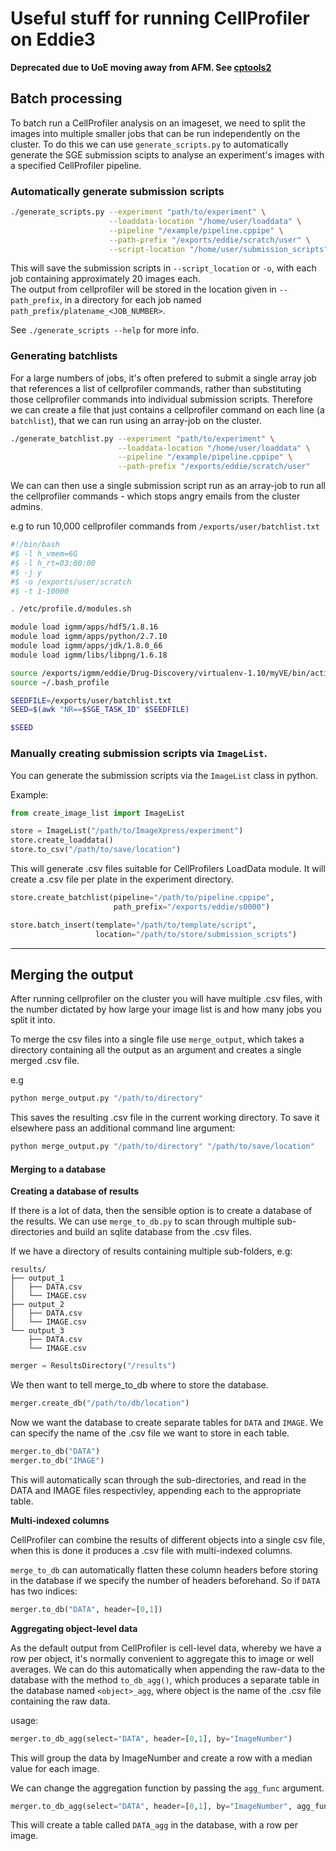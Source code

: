 # Useful stuff for running CellProfiler on Eddie3

**Deprecated due to UoE moving away from AFM. See [cptools2](www.github.com/swarchal/cptools2)**

## Batch processing
To batch run a CellProfiler analysis on an imageset, we need to split the images into multiple smaller jobs that can be run independently on the cluster.
To do this we can use `generate_scripts.py` to automatically generate the SGE submission scipts to analyse an experiment's images with a specified CellProfiler pipeline.

### Automatically generate submission scripts

```bash
./generate_scripts.py --experiment "path/to/experiment" \
                      --loaddata-location "/home/user/loaddata" \
                      --pipeline "/example/pipeline.cppipe" \
                      --path-prefix "/exports/eddie/scratch/user" \
                      --script-location "/home/user/submission_scripts"
```

This will save the submission scripts in `--script_location` or `-o`, with each job containing approximately 20 images each.  
The output from cellprofiler will be stored in the location given in `--path_prefix`, in a directory for each job named `path_prefix/platename_<JOB_NUMBER>`.

See `./generate_scripts --help` for more info.


### Generating batchlists

For a large numbers of jobs, it's often prefered to submit a single array job that references a list of cellprofiler commands, rather than substituting those cellprofiler commands into individual submission scripts. Therefore we can create a file that just contains a cellprofiler command on each line (a `batchlist`), that we can run using an array-job on the cluster.

```bash
./generate_batchlist.py --experiment "path/to/experiment" \
                        --loaddata-location "/home/user/loaddata" \
                        --pipeline "/example/pipeline.cppipe" \
                        --path-prefix "/exports/eddie/scratch/user"
```

We can can then use a single submission script run as an array-job to run all the cellprofiler commands - which stops angry emails from the cluster admins.


e.g to run 10,000 cellprofiler commands from `/exports/user/batchlist.txt`
```bash
#!/bin/bash
#$ -l h_vmem=6G
#$ -l h_rt=03:00:00
#$ -j y
#$ -o /exports/user/scratch
#$ -t 1-10000

. /etc/profile.d/modules.sh

module load igmm/apps/hdf5/1.8.16
module load igmm/apps/python/2.7.10
module load igmm/apps/jdk/1.8.0_66
module load igmm/libs/libpng/1.6.18

source /exports/igmm/eddie/Drug-Discovery/virtualenv-1.10/myVE/bin/activate
source ~/.bash_profile

SEEDFILE=/exports/user/batchlist.txt
SEED=$(awk "NR==$SGE_TASK_ID" $SEEDFILE)

$SEED

```


### Manually creating submission scripts via `ImageList`.

You can generate the submission scripts via the `ImageList` class in python.

Example:

```python
from create_image_list import ImageList

store = ImageList("/path/to/ImageXpress/experiment")
store.create_loaddata()
store.to_csv("/path/to/save/location")
```
This will generate .csv files suitable for CellProfilers LoadData module. It will create a .csv file per plate in the experiment directory.


```python
store.create_batchlist(pipeline="/path/to/pipeline.cppipe",
                       path_prefix="/exports/eddie/s0000")

store.batch_insert(template="/path/to/template/script",
                   location="/path/to/store/submission_scripts")
```

--------------------------------------------

## Merging the output

After running cellprofiler on the cluster you will have multiple .csv files, with the number dictated by how large your image list is and how many jobs you split it into.

To merge the csv files into a single file use `merge_output`, which takes a directory containing all the output as an argument and creates a single merged .csv file.

e.g
```sh
python merge_output.py "/path/to/directory"
```
This saves the resulting .csv file in the current working directory. To save it elsewhere pass an additional command line argument:
```sh
python merge_output.py "/path/to/directory" "/path/to/save/location"
```

#### Merging to a database

**Creating a database of results**

If there is a lot of data, then the sensible option is to create a database of the results. We can use `merge_to_db.py` to scan through multiple sub-directories and build an sqlite database from the .csv files.

If we have a directory of results containing multiple sub-folders, e.g:

```
results/
├── output_1
│   ├── DATA.csv
│   └── IMAGE.csv
├── output_2
│   ├── DATA.csv
│   └── IMAGE.csv
└── output_3
    ├── DATA.csv
    └── IMAGE.csv
```

```python
merger = ResultsDirectory("/results")
```

We then want to tell merge_to_db where to store the database.

```python
merger.create_db("/path/to/db/location")
```

Now we want the database to create separate tables for  `DATA` and `IMAGE`. We can specify the name of the .csv file we want to store in each table.

```python
merger.to_db("DATA")
merger.to_db("IMAGE")
```

This will automatically scan through the sub-directories, and read in the DATA and IMAGE files respectivley, appending each to the appropriate table.


**Multi-indexed columns**

CellProfiler can combine the results of different objects into a single csv file, when this is done it produces a .csv file with multi-indexed columns.

`merge_to_db` can automatically flatten these column headers before storing in the database if we specify the number of headers beforehand. So if `DATA` has two indices:

```python
merger.to_db("DATA", header=[0,1])
```


**Aggregating object-level data**

As the default output from CellProfiler is cell-level data, whereby we have a row per object, it's normally convenient to aggregate this to image or well averages. We can do this automatically when appending the raw-data to the database with the method `to_db_agg()`, which produces a separate table in the database named `<object>_agg`, where object is the name of the .csv file containing the raw data.

usage:

```python
merger.to_db_agg(select="DATA", header=[0,1], by="ImageNumber")
```

This will group the data by ImageNumber and create a row with a median value for each image.

We can change the aggregation function by passing the `agg_func` argument.

```python
merger.to_db_agg(select="DATA", header=[0,1], by="ImageNumber", agg_func="mean")
```

This will create a table called `DATA_agg` in the database, with a row per image.
